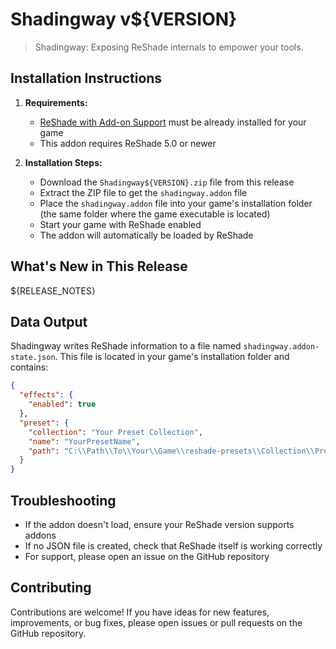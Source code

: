 # Shadingway v${VERSION}

> Shadingway: Exposing ReShade internals to empower your tools.

## Installation Instructions

1. **Requirements:**
   - [ReShade with Add-on Support](https://reshade.me/) must be already installed for your game
   - This addon requires ReShade 5.0 or newer

2. **Installation Steps:**
   - Download the `Shadingway${VERSION}.zip` file from this release
   - Extract the ZIP file to get the `shadingway.addon` file
   - Place the `shadingway.addon` file into your game's installation folder (the same folder where the game executable is located)
   - Start your game with ReShade enabled
   - The addon will automatically be loaded by ReShade

## What's New in This Release

${RELEASE_NOTES}

## Data Output

Shadingway writes ReShade information to a file named `shadingway.addon-state.json`. This file is located in your game's installation folder and contains:

```json
{
  "effects": {
    "enabled": true
  },
  "preset": {
    "collection": "Your Preset Collection",
    "name": "YourPresetName",
    "path": "C:\\Path\\To\\Your\\Game\\reshade-presets\\Collection\\Preset.ini"
  }
}
```

## Troubleshooting

- If the addon doesn't load, ensure your ReShade version supports addons
- If no JSON file is created, check that ReShade itself is working correctly
- For support, please open an issue on the GitHub repository

## Contributing

Contributions are welcome! If you have ideas for new features, improvements, or bug fixes, please open issues or pull requests on the GitHub repository.